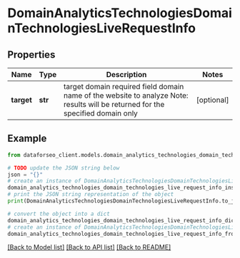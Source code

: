 # DomainAnalyticsTechnologiesDomainTechnologiesLiveRequestInfo


## Properties

Name | Type | Description | Notes
------------ | ------------- | ------------- | -------------
**target** | **str** | target domain required field domain name of the website to analyze Note: results will be returned for the specified domain only | [optional] 

## Example

```python
from dataforseo_client.models.domain_analytics_technologies_domain_technologies_live_request_info import DomainAnalyticsTechnologiesDomainTechnologiesLiveRequestInfo

# TODO update the JSON string below
json = "{}"
# create an instance of DomainAnalyticsTechnologiesDomainTechnologiesLiveRequestInfo from a JSON string
domain_analytics_technologies_domain_technologies_live_request_info_instance = DomainAnalyticsTechnologiesDomainTechnologiesLiveRequestInfo.from_json(json)
# print the JSON string representation of the object
print(DomainAnalyticsTechnologiesDomainTechnologiesLiveRequestInfo.to_json())

# convert the object into a dict
domain_analytics_technologies_domain_technologies_live_request_info_dict = domain_analytics_technologies_domain_technologies_live_request_info_instance.to_dict()
# create an instance of DomainAnalyticsTechnologiesDomainTechnologiesLiveRequestInfo from a dict
domain_analytics_technologies_domain_technologies_live_request_info_from_dict = DomainAnalyticsTechnologiesDomainTechnologiesLiveRequestInfo.from_dict(domain_analytics_technologies_domain_technologies_live_request_info_dict)
```
[[Back to Model list]](../README.md#documentation-for-models) [[Back to API list]](../README.md#documentation-for-api-endpoints) [[Back to README]](../README.md)


